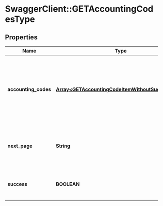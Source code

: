 # SwaggerClient::GETAccountingCodesType

## Properties
Name | Type | Description | Notes
------------ | ------------- | ------------- | -------------
**accounting_codes** | [**Array&lt;GETAccountingCodeItemWithoutSuccessType&gt;**](GETAccountingCodeItemWithoutSuccessType.md) | An array of all the accounting codes in your chart of accounts. Each accounting code has the following fields.  | [optional] 
**next_page** | **String** | URL to retrieve the next page of the response if it exists; otherwise absent.  | [optional] 
**success** | **BOOLEAN** | Returns &#x60;true&#x60; if the request was processed successfully.  | [optional] 


